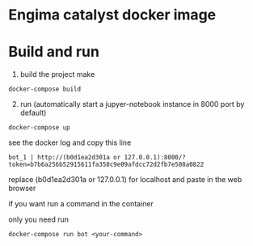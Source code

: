 Engima catalyst docker image
======

# Build and run

1) build the project make

```
docker-compose build
```

2) run (automatically start a jupyer-notebook instance in 8000 port by default)

```
docker-compose up
```

see the docker log and copy this line

```
bot_1 | http://(b0d1ea2d301a or 127.0.0.1):8000/?token=b7b6a256b52915611fa358c9e09afdcc72d2fb7e508a0822
```
replace (b0d1ea2d301a or 127.0.0.1) for localhost and paste in the web browser


if you want run a command in the container

only you need run

```
docker-compose run bot <your-command>
```
